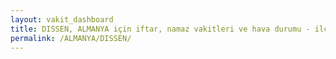 ```yaml
---
layout: vakit_dashboard
title: DISSEN, ALMANYA için iftar, namaz vakitleri ve hava durumu - ilçe/eyalet seç
permalink: /ALMANYA/DISSEN/
---
```


<script type="text/javascript">
  var GLOBAL_COUNTRY = 'ALMANYA';
  var GLOBAL_CITY = 'DISSEN';
  var GLOBAL_STATE = '';
  var lat = 72;
  var lon = 21;
</script>
